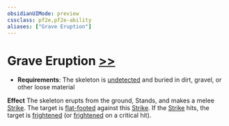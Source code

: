 ```yaml
---
obsidianUIMode: preview
cssclass: pf2e,pf2e-ability
aliases: ["Grave Eruption"]
---
```

# Grave Eruption [>>](../core-rulebook/chapter-9-playing-the-game.md#Actions "Two-Action")

- **Requirements**: The skeleton is [undetected](../conditions.md#Undetected) and buried in dirt, gravel, or other loose material

**Effect** The skeleton erupts from the ground, Stands, and makes a melee [Strike](../actions/strike.md). The target is [flat-footed](../conditions.md#Flat-footed) against this [Strike](../actions/strike.md). If the [Strike](../actions/strike.md) hits, the target is [frightened](../conditions.md#Frightened) (or [frightened](../conditions.md#Frightened) on a critical hit).